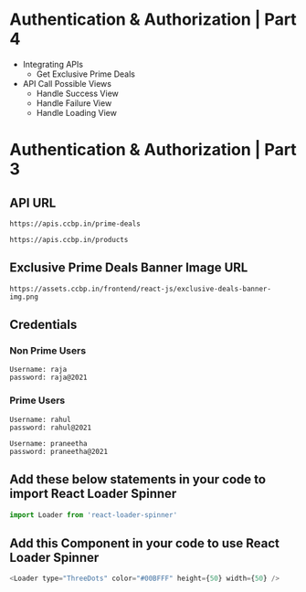 # Authentication & Authorization | Part 4

- Integrating APIs
  - Get Exclusive Prime Deals
- API Call Possible Views
  - Handle Success View
  - Handle Failure View
  - Handle Loading View

# Authentication & Authorization | Part 3

## API URL

```
https://apis.ccbp.in/prime-deals

https://apis.ccbp.in/products
```

## Exclusive Prime Deals Banner Image URL

```
https://assets.ccbp.in/frontend/react-js/exclusive-deals-banner-img.png
```

## Credentials

### Non Prime Users

```
Username: raja
password: raja@2021
```

### Prime Users

```
Username: rahul
password: rahul@2021
```

```
Username: praneetha
password: praneetha@2021
```

## Add these below statements in your code to import React Loader Spinner

```js
import Loader from 'react-loader-spinner'
```

## Add this Component in your code to use React Loader Spinner

```js
<Loader type="ThreeDots" color="#00BFFF" height={50} width={50} />
```
